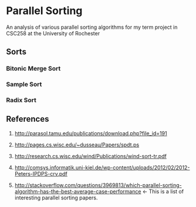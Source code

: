 Parallel Sorting
================

An analysis of various parallel sorting algorithms for my term project in CSC258 at the University of Rochester

Sorts
-----
### Bitonic Merge Sort
### Sample Sort
### Radix Sort


References
----------
1. http://parasol.tamu.edu/publications/download.php?file_id=191

2. http://pages.cs.wisc.edu/~dusseau/Papers/spdt.ps

3. http://research.cs.wisc.edu/wind/Publications/wind-sort-tr.pdf

4. http://comsys.informatik.uni-kiel.de/wp-content/uploads/2012/02/2012-Peters-IPDPS-crv.pdf

5. http://stackoverflow.com/questions/3969813/which-parallel-sorting-algorithm-has-the-best-average-case-performance ← This is a list of interesting parallel sorting papers.

